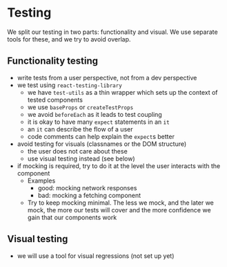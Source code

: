 # Testing

We split our testing in two parts: functionality and visual. We use separate tools for these, and we try to avoid overlap.

## Functionality testing

- write tests from a user perspective, not from a dev perspective
- we test using `react-testing-library`
  - we have `test-utils` as a thin wrapper which sets up the context of tested components
  - we use `baseProps` or `createTestProps`
  - we avoid `beforeEach` as it leads to test coupling
  - it is okay to have many `expect` statements in an `it`
  - an `it` can describe the flow of a user
  - code comments can help explain the `expect`s better
- avoid testing for visuals (classnames or the DOM structure)
  - the user does not care about these
  - use visual testing instead (see below)
- if mocking is required, try to do it at the level the user interacts with the component
  - Examples
    - good: mocking network responses
    - bad: mocking a fetching component
  - Try to keep mocking minimal. The less we mock, and the later we mock, the more our tests will cover and the more confidence we gain that our components work

## Visual testing

- we will use a tool for visual regressions (not set up yet)

